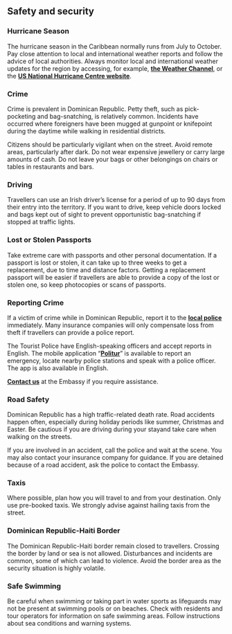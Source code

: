 ## Safety and security

### **Hurricane Season**

The hurricane season in the Caribbean normally runs from July to October. Pay close attention to local and international weather reports and follow the advice of local authorities. Always monitor local and international weather updates for the region by accessing, for example, [**the Weather Channel**](http://www.weather.com/), or the [**US National Hurricane Centre website**](http://www.nhc.noaa.gov/).

### **Crime**

Crime is prevalent in Dominican Republic. Petty theft, such as pick-pocketing and bag-snatching, is relatively common. Incidents have occurred where foreigners have been mugged at gunpoint or knifepoint during the daytime while walking in residential districts.

Citizens should be particularly vigilant when on the street. Avoid remote areas, particularly after dark. Do not wear expensive jewellery or carry large amounts of cash. Do not leave your bags or other belongings on chairs or tables in restaurants and bars.

### **Driving**

Travellers can use an Irish driver’s license for a period of up to 90 days from their entry into the territory. If you want to drive, keep vehicle doors locked and bags kept out of sight to prevent opportunistic bag-snatching if stopped at traffic lights.

### **Lost or Stolen Passports**

Take extreme care with passports and other personal documentation. If a passport is lost or stolen, it can take up to three weeks to get a replacement, due to time and distance factors. Getting a replacement passport will be easier if travellers are able to provide a copy of the lost or stolen one, so keep photocopies or scans of passports.

### **Reporting Crime**

If a victim of crime while in Dominican Republic, report it to the [**local police**](https://www.policianacional.gob.do/contacto/) immediately. Many insurance companies will only compensate loss from theft if travellers can provide a police report.

The Tourist Police have English-speaking officers and accept reports in English. The mobile application “[**Politur**](https://politur.gob.do/politur-app/)” is available to report an emergency, locate nearby police stations and speak with a police officer. The app is also available in English.

[**Contact us**](https://www.ireland.ie/en/colombia/bogota/contact/) at the Embassy if you require assistance.

### **Road Safety**

Dominican Republic has a high traffic-related death rate. Road accidents happen often, especially during holiday periods like summer, Christmas and Easter. Be cautious if you are driving during your stayand take care when walking on the streets.

If you are involved in an accident, call the police and wait at the scene. You may also contact your insurance company for guidance. If you are detained because of a road accident, ask the police to contact the Embassy.

### **Taxis**

Where possible, plan how you will travel to and from your destination. Only use pre-booked taxis. We strongly advise against hailing taxis from the street.

### **Dominican Republic-Haiti Border**

The Dominican Republic-Haiti border remain closed to travellers. Crossing the border by land or sea is not allowed. Disturbances and incidents are common, some of which can lead to violence. Avoid the border area as the security situation is highly volatile.

### **Safe Swimming**

Be careful when swimming or taking part in water sports as lifeguards may not be present at swimming pools or on beaches. Check with residents and tour operators for information on safe swimming areas. Follow instructions about sea conditions and warning systems.